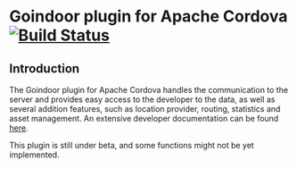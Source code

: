 # Goindoor plugin for Apache Cordova [![Build Status](https://travis-ci.org/indoor-onyourmap/Cordova-Plugin.svg?branch=master)](https://travis-ci.org/indoor-onyourmap/Cordova-Plugin)

## Introduction

The Goindoor plugin for Apache Cordova handles the communication to the server and provides easy access to the developer to the data, as well as several addition features, such as location provider, routing, statistics and asset management.
An extensive developer documentation can be found [here](http://indoor-onyourmap.github.io/Cordova-Plugin/).


This plugin is still under beta, and some functions might not be yet implemented.
